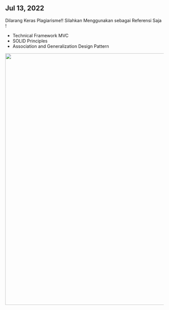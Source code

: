 ## Jul 13, 2022

Dilarang Keras Plagiarisme!! Silahkan Menggunakan sebagai Referensi Saja !

- Technical Framework MVC
- SOLID Principles
- Association and Generalization Design Pattern


<img src="https://github.com/RadBile2022/Java-Fundamental/blob/04-Bank-System/screnshoot/aplikasi.png" width="800" align="left">
